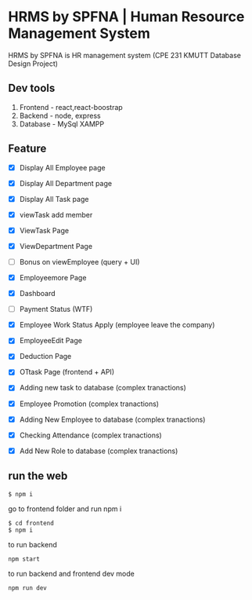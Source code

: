 # HRMS by SPFNA | Human Resource Management System

HRMS by SPFNA is HR management system 
(CPE 231 KMUTT Database Design Project)
## Dev tools

1. Frontend - react,react-boostrap
2. Backend - node, express
3. Database - MySql XAMPP
## Feature 
- [x] Display All Employee page
- [x] Display All Department page
- [x] Display All Task page 
- [x] viewTask add member
- [x] ViewTask Page 
- [x] ViewDepartment Page
- [ ] Bonus on viewEmployee (query + UI)
- [x] Employeemore Page
- [x] Dashboard
- [ ] Payment Status (WTF)
- [x] Employee Work Status Apply (employee leave the company)
- [x] EmployeeEdit Page
- [x] Deduction Page
- [x] OTtask Page (frontend + API)
- [x] Adding new task to database (complex tranactions)
- [x] Employee Promotion (complex tranactions)
- [x] Adding New Employee to database (complex tranactions)
- [x] Checking Attendance  (complex tranactions)
- [x] Add New Role to database (complex tranactions)


## run the web

```
$ npm i 
```

go to frontend folder and run npm i 

```
$ cd frontend
$ npm i 
```
to run backend 
```
npm start
```

to run backend and frontend dev mode
```
npm run dev
```
